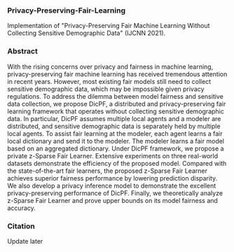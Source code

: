 ### Privacy-Preserving-Fair-Learning
Implementation of "Privacy-Preserving Fair Machine Learning Without Collecting Sensitive Demographic Data" (IJCNN 2021).

### Abstract
With the rising concerns over privacy and fairness in machine learning, privacy-preserving fair machine learning has received tremendous attention in recent years. However, most existing fair models still need to collect sensitive demographic data, which may be impossible given privacy regulations. To address the dilemma between model fairness and sensitive data collection, we propose DicPF, a distributed and privacy-preserving fair learning framework that operates without collecting sensitive demographic data. In particular, DicPF assumes multiple local agents and a modeler are distributed, and sensitive demographic data is separately held by multiple local agents. To assist fair learning at the modeler, each agent learns a fair local dictionary and send it to the modeler. The modeler learns a fair model based on an aggregated dictionary. Under DicPF framework, we propose a private z-Sparse Fair Learner. Extensive experiments on three real-world datasets demonstrate the efficiency of the proposed model. Compared with the state-of-the-art fair learners, the proposed z-Sparse Fair Learner achieves superior fairness performance by lowering prediction disparity. We also develop a privacy inference model to demonstrate the excellent privacy-preserving performance of DicPF. Finally, we theoretically analyze z-Sparse Fair Learner and prove upper bounds on its model fairness and accuracy.

### Citation
Update later

